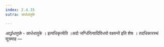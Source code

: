 ```yaml
---
index: 2.4.35
sutra: आर्धधातुके

---
```

_आर्द्धधातुके_ - आर्धधातुके । इत्यधिकृत्येति ।अदो जग्धि॑रित्यादिविधयो वक्ष्यन्ते॑ इति शेषः । तदधिकारस्थं सूत्रमाह —